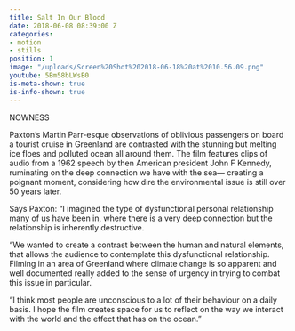 ```yaml
---
title: Salt In Our Blood
date: 2018-06-08 08:39:00 Z
categories:
- motion
- stills
position: 1
image: "/uploads/Screen%20Shot%202018-06-18%20at%2010.56.09.png"
youtube: 5Bm58bLWsB0
is-meta-shown: true
is-info-shown: true
---
```


NOWNESS

Paxton’s Martin Parr-esque observations of oblivious passengers on board a tourist cruise in Greenland are contrasted with the stunning but melting ice floes and polluted ocean all around them. The film features clips of audio from a 1962 speech by then American president John F Kennedy, ruminating on the deep connection we have with the sea— creating a poignant moment, considering how dire the environmental issue is still over 50 years later. 

Says Paxton: “I imagined the type of dysfunctional personal relationship many of us have been in, where there is a very deep connection but the relationship is inherently destructive. 

“We wanted to create a contrast between the human and natural elements, that allows the audience to contemplate this dysfunctional relationship. Filming in an area of Greenland where climate change is so apparent and well documented really added to the sense of urgency in trying to combat this issue in particular.

“I think most people are unconscious to a lot of their behaviour on a daily basis. I hope the film creates space for us to reflect on the way we interact with the world and the effect that has on the ocean.”


